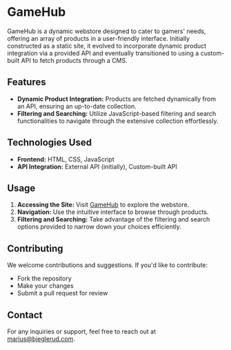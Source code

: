 # GameHub

GameHub is a dynamic webstore designed to cater to gamers' needs, offering an array of products in a user-friendly interface. Initially constructed as a static site, it evolved to incorporate dynamic product integration via a provided API and eventually transitioned to using a custom-built API to fetch products through a CMS.

## Features

- **Dynamic Product Integration:** Products are fetched dynamically from an API, ensuring an up-to-date collection.
- **Filtering and Searching:** Utilize JavaScript-based filtering and search functionalities to navigate through the extensive collection effortlessly.

## Technologies Used

- **Frontend:** HTML, CSS, JavaScript
- **API Integration:** External API (initially), Custom-built API

## Usage

1. **Accessing the Site:** Visit [GameHub]([your_website_url_here](https://amazing-belekoy-eb8422.netlify.app/)) to explore the webstore.
2. **Navigation:** Use the intuitive interface to browse through products.
3. **Filtering and Searching:** Take advantage of the filtering and search options provided to narrow down your choices efficiently.

## Contributing

We welcome contributions and suggestions. If you'd like to contribute:
- Fork the repository
- Make your changes
- Submit a pull request for review

## Contact

For any inquiries or support, feel free to reach out at [marius@bjeglerud.com](mailto:marius@bjeglerud.com).
